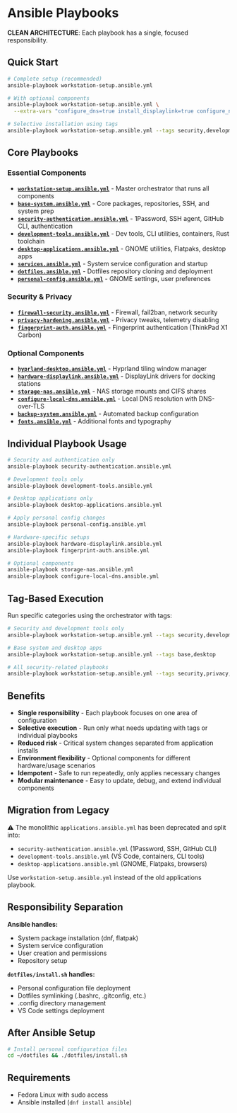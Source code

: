 # Ansible Playbooks

**CLEAN ARCHITECTURE**: Each playbook has a single, focused responsibility.

## Quick Start

```bash
# Complete setup (recommended)
ansible-playbook workstation-setup.ansible.yml

# With optional components
ansible-playbook workstation-setup.ansible.yml \
  --extra-vars "configure_dns=true install_displaylink=true configure_nas=true configure_fingerprint=true"

# Selective installation using tags
ansible-playbook workstation-setup.ansible.yml --tags security,development
```

## Core Playbooks

### Essential Components

- **[`workstation-setup.ansible.yml`](workstation-setup.ansible.yml)** - Master orchestrator that runs all components
- **[`base-system.ansible.yml`](base-system.ansible.yml)** - Core packages, repositories, SSH, and system prep
- **[`security-authentication.ansible.yml`](security-authentication.ansible.yml)** - 1Password, SSH agent, GitHub CLI, authentication
- **[`development-tools.ansible.yml`](development-tools.ansible.yml)** - Dev tools, CLI utilities, containers, Rust toolchain
- **[`desktop-applications.ansible.yml`](desktop-applications.ansible.yml)** - GNOME utilities, Flatpaks, desktop apps
- **[`services.ansible.yml`](services.ansible.yml)** - System service configuration and startup
- **[`dotfiles.ansible.yml`](dotfiles.ansible.yml)** - Dotfiles repository cloning and deployment
- **[`personal-config.ansible.yml`](personal-config.ansible.yml)** - GNOME settings, user preferences

### Security & Privacy

- **[`firewall-security.ansible.yml`](firewall-security.ansible.yml)** - Firewall, fail2ban, network security
- **[`privacy-hardening.ansible.yml`](privacy-hardening.ansible.yml)** - Privacy tweaks, telemetry disabling
- **[`fingerprint-auth.ansible.yml`](fingerprint-auth.ansible.yml)** - Fingerprint authentication (ThinkPad X1 Carbon)

### Optional Components

- **[`hyprland-desktop.ansible.yml`](hyprland-desktop.ansible.yml)** - Hyprland tiling window manager
- **[`hardware-displaylink.ansible.yml`](hardware-displaylink.ansible.yml)** - DisplayLink drivers for docking stations
- **[`storage-nas.ansible.yml`](storage-nas.ansible.yml)** - NAS storage mounts and CIFS shares
- **[`configure-local-dns.ansible.yml`](configure-local-dns.ansible.yml)** - Local DNS resolution with DNS-over-TLS
- **[`backup-system.ansible.yml`](backup-system.ansible.yml)** - Automated backup configuration
- **[`fonts.ansible.yml`](fonts.ansible.yml)** - Additional fonts and typography

## Individual Playbook Usage

```bash
# Security and authentication only
ansible-playbook security-authentication.ansible.yml

# Development tools only
ansible-playbook development-tools.ansible.yml

# Desktop applications only
ansible-playbook desktop-applications.ansible.yml

# Apply personal config changes
ansible-playbook personal-config.ansible.yml

# Hardware-specific setups
ansible-playbook hardware-displaylink.ansible.yml
ansible-playbook fingerprint-auth.ansible.yml

# Optional components
ansible-playbook storage-nas.ansible.yml
ansible-playbook configure-local-dns.ansible.yml
```

## Tag-Based Execution

Run specific categories using the orchestrator with tags:

```bash
# Security and development tools only
ansible-playbook workstation-setup.ansible.yml --tags security,development

# Base system and desktop apps
ansible-playbook workstation-setup.ansible.yml --tags base,desktop

# All security-related playbooks
ansible-playbook workstation-setup.ansible.yml --tags security,privacy,fingerprint
```

## Benefits

- **Single responsibility** - Each playbook focuses on one area of configuration
- **Selective execution** - Run only what needs updating with tags or individual playbooks
- **Reduced risk** - Critical system changes separated from application installs
- **Environment flexibility** - Optional components for different hardware/usage scenarios
- **Idempotent** - Safe to run repeatedly, only applies necessary changes
- **Modular maintenance** - Easy to update, debug, and extend individual components

## Migration from Legacy

⚠️ The monolithic `applications.ansible.yml` has been deprecated and split into:

- `security-authentication.ansible.yml` (1Password, SSH, GitHub CLI)
- `development-tools.ansible.yml` (VS Code, containers, CLI tools)
- `desktop-applications.ansible.yml` (GNOME, Flatpaks, browsers)

Use `workstation-setup.ansible.yml` instead of the old applications playbook.

## Responsibility Separation

**Ansible handles:**

- System package installation (dnf, flatpak)
- System service configuration
- User creation and permissions
- Repository setup

**`dotfiles/install.sh` handles:**

- Personal configuration file deployment
- Dotfiles symlinking (.bashrc, .gitconfig, etc.)
- .config directory management
- VS Code settings deployment

## After Ansible Setup

```bash
# Install personal configuration files
cd ~/dotfiles && ./dotfiles/install.sh
```

## Requirements

- Fedora Linux with sudo access
- Ansible installed (`dnf install ansible`)
